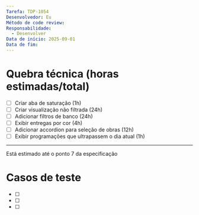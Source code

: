 ```yaml
---
Tarefa: TDP-1054
Desenvolvedor: Eu
Método de code review:
Responsabilidade:
  - Desenvolver
Data de início: 2025-09-01
Data de fim:
---
```

# Quebra técnica (horas estimadas/total)

- [ ] Criar aba de saturação (1h)
- [ ] Criar visualização não filtrada (24h)
- [ ] Adicionar filtros de banco (24h)
- [ ] Exibir entregas por cor (4h)
- [ ] Adicionar accordion para seleção de obras (12h)
- [ ] Exibir programações que ultrapassem o dia atual (1h)
--- 
Está estimado até o ponto 7 da especificação
# Casos de teste

- [ ] 
- [ ] 
- [ ] 



